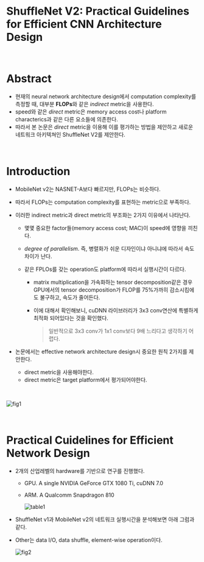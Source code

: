 # ShuffleNet V2: Practical Guidelines for Efficient CNN Architecture Design    

​    

# Abstract

- 현재의 neural network architecture design에서 computation complexity를 측정할 때,  대부분 **FLOPs**와 같은 *indirect* metric을 사용한다.
- speed와 같은 *direct* metric은 memory access cost나 platform characterics과 같은 다른 요소들에 의존한다.
- 따라서 본 논문은 *direct* metric을 이용해 이를 평가하는 방법을 제안하고 새로운 네트워크 아키텍쳐인 ShuffleNet V2를 제안한다.

​    

# Introduction

- MobileNet v2는 NASNET-A보다 빠르지만, FLOPs는 비슷하다.

- 따라서 FLOPs는 computation complexity를 표현하는 metric으로 부족하다.

- 이러한 indirect metric과 direct metric의 부조화는 2가지 이유에서 나타난다.

  - 몇몇 중요한 factor들(memory access cost; MAC)이 speed에 영향을 끼친다.

  - *degree of parallelism*. 즉, 병렬화가 쉬운 디자인이냐 아니냐에 따라서 속도 차이가 난다.

  - 같은 FPLOs를 갖는 operation도 platform에 따라서 실행시간이 다르다.

    - matrix multiplication을 가속화하는 tensor decomposition같은 경우 GPU에서의 tensor decomposition가 FLOP를 75%가까히 감소시킴에도 불구하고, 속도가 줄어든다.

    - 이에 대해서 확인해보니, cuDNN 라이브러리가 3x3 conv연산에 특별하게 최적화 되어있다는 것을 확인했다.

      > 일반적으로 3x3 conv가 1x1 conv보다 9배 느리다고 생각하기 어렵다. 

- 논문에서는 effective network architecture design시 중요한 원칙 2가지를 제안한다.

  - direct metric을 사용해야한다.
  - direct metric은 target platform에서 평가되어야한다.

​        

![fig1](https://user-images.githubusercontent.com/13328380/52105710-14765e00-2633-11e9-8af9-7f858157b8a1.PNG)



​    

# Practical Cuidelines for Efficient Network Design

- 2개의 산업레벨의 hardware를 기반으로 연구를 진행했다.

  - GPU. A single NVIDIA GeForce GTX 1080 Ti, cuDNN 7.0

  - ARM. A Qualcomm Snapdragon 810



    ![table1](https://user-images.githubusercontent.com/13328380/52106111-d4b07600-2634-11e9-9172-59b0774a9772.PNG)



- ShuffleNet v1과 MobileNet v2의 네트워크 실행시간을 분석해보면 아래 그럼과 같다.

- Other는 data I/O, data shuffle, element-wise operation이다.

  ![fig2](https://user-images.githubusercontent.com/13328380/52106083-b2b6f380-2634-11e9-8e4a-b813aa40591a.PNG)